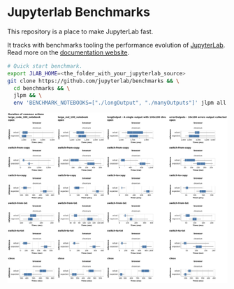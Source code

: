 # Jupyterlab Benchmarks

This repository is a place to make JupyterLab fast.

It tracks with benchmarks tooling the performance evolution of [JupyterLab](http://github.com/jupyterlab/jupyterlab). Read more on the [documentation website](https://jupyterlab-benchmarks.readthedocs.io).

```bash
# Quick start benchmark.
export JLAB_HOME=<the_folder_with_your_jupyterlab_source>
git clone https://github.com/jupyterlab/benchmarks && \
  cd benchmarks && \
  jlpm && \
  env 'BENCHMARK_NOTEBOOKS=["./longOutput", "./manyOutputs"]' jlpm all
```

![benchmark-result](https://raw.githubusercontent.com/jupyterlab/benchmarks/master/docs/source/benchmarks/images/example.png "benchmark-result")
